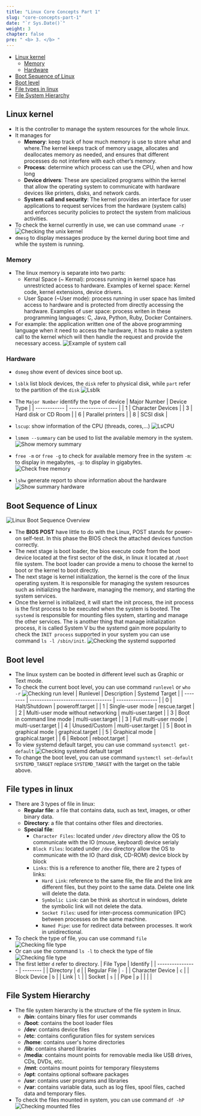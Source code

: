 ```yaml
---
title: "Linux Core Concepts Part 1"
slug: "core-concepts-part-1"
date: "`r Sys.Date()`"
weight: 3
chapter: false
pre: " <b> 3. </b> "
---
```

- [Linux kernel](#linux-kernel)
  - [Memory](#memory)
  - [Hardware](#hardware)
- [Boot Sequence of Linux](#boot-sequence-of-linux)
- [Boot level](#boot-level)
- [File types in linux](#file-types-in-linux)
- [File System Hierarchy](#file-system-hierarchy)

## Linux kernel
- It is the controller to manage the system resources for the whole linux.
- It manages for 
  - **Memory**: keep track of how much memory is use to store what and where.The kernel keeps track of memory usage, allocates and deallocates memory as needed, and ensures that different processes do not interfere with each other’s memory.
  - **Process**: determine which process can use the CPU, when and how long
  - **Device drivers**: These are specialized programs within the kernel that allow the operating system to communicate with hardware devices like printers, disks, and network cards.
  - **System call and security**: The kernel provides an interface for user applications to request services from the hardware (system calls) and enforces security policies to protect the system from malicious activities.
- To check the kernel currently in use, we can use command `uname -r`
![Checking the unix kernel](images/_index.png)
- `dmesg` to display messages produce by the kernel during boot time and while the system is running.

### Memory
- The linux memory is separate into two parts:
  - Kernal Space (~ Kernal): process running in kernel space has unrestricted access to hardware. Examples of kernel space: Kernel code, kernel extensions, device drivers.
  - User Space (~User mode): process running in user space has limited access to hardware and is protected from directly accessing the hardware. Examples of user space: process writen in these programming languages: C, Java, Python, Ruby, Docker Containers.
- For example: the application written one of the above programming language when it need to access the hardware, it has to make a system call to the kernel which will then handle the request and provide the necessary access.
![Example of system call](images/_index-1.png)

### Hardware
- `dsmeg` show event of devices since boot up.
- `lsblk` list block devices, the `disk` refer to physical disk, while `part` refer to the partition of the `disk`
![Lsblk](images/_index-2.png)

- The `Major Number` identify the type of device
| Major Number | Device Type          |
| ------------ | -------------------- |
| 1            | Character Devices    |
| 3            | Hard disk or CD Room |
| 6            | Parallel printers    |
| 8            | SCSI disk            |

- `lscup`: show information of the CPU (threads, cores,...)
![LsCPU](images/_index-3.png)
- `lsmem --summary` can be used to list the available memory in the system.
![Show memory summary](images/_index-4.png)
- `free -m` or `free -g` to check for available memory free in the system `-m`: to display in megabytes, `-g`: to display in gigabytes.
![Check free memory](images/_index-5.png)
- `lshw` generate report to show information about the hardware
![Show summary hardware](images/_index-6.png)

## Boot Sequence of Linux

![Linux Boot Sequence Overview](images/_index-7.png)

- The **BIOS POST** have little to do with the Linux, POST stands for power-on self-test. In this phase the BIOS check the attached devices function correctly. 
- The next stage is boot loader, the bios execute code from the boot device located at the first sector of the disk, in linux it located at `/boot` file system. The boot loader can provide a menu to choose the kernel to boot or the kernel to boot directly.
- The next stage is kernel initialization, the kernel is the core of the linux operating system. It is responsible for managing the system resources such as initializing the hardware, managing the memory, and starting the system services.
- Once the kernel is initialized, it will start the init process, the init process is the first process to be executed when the system is booted. The `systemd` is responsible for mounting files system, starting and manage the other services. The is another thing that manage initialization process, it is called System V bu the systemd gain more popularity to check the `INIT process` supported in your system you can use command `ls -l /sbin/init`.
![Checking the systemd supported](images/_index-8.png)

## Boot level
- The linux system can be booted in different level such as Graphic or Text mode.
- To check the current boot level, you can use command `runlevel` or `who -r`
![Checking run level](images/_index-9.png)
| Runlevel | Description                        | Systemd Target    |
| -------- | ---------------------------------- | ----------------- |
| 0        | Halt/Shutdown                      | poweroff.target   |
| 1        | Single-user mode                   | rescue.target     |
| 2        | Multi-user mode without networking | multi-user.target |
| 3        | Boot in command line mode          | multi-user.target |
| 3        | Full multi-user mode               | multi-user.target |
| 4        | Unused/Custom                      | multi-user.target |
| 5        | Boot in graphical mode             | graphical.target  |
| 5        | Graphical mode                     | graphical.target  |
| 6        | Reboot                             | reboot.target     |
- To view systemd default target, you can use command `systemctl get-default`
![Checking systemd default target](images/_index-10.png)
- To change the boot level, you can use command `systemctl set-default SYSTEMD_TARGET` replace `SYSTEMD_TARGET` with the target on the table above.

## File types in linux
- There are 3 types of file in linux:
  - **Regular file**: a file that contains data, such as text, images, or other binary data.
  - **Directory**: a file that contains other files and directories.
  - **Special file**: 
    - `Character Files`: located under `/dev` directory allow the OS to communicate with the IO (mouse, keyboard) device serialy
    - `Block Files`: located under `/dev` directory allow the OS to communicate with the IO (hard disk, CD-ROM) device block by block
    - `Links`: this is a reference to another file, there are 2 types of links:
      - `Hard Link`: reference to the same file, the file and the link are different files, but they point to the same data. Delete one link will delete the data.
      - `Symbolic Link`: can be think as shortcut in windows, delete the symbolic link will not delete the data.
      - `Socket Files`: used for inter-process communication (IPC) between processes on the same machine.
      - `Named Pipe`: use for redirect data between processes. It work in unidirectional.
- To check the type of file, you can use command `file`
![Checking file type](images/_index-11.png)
- Or can use the command `ls -l` to check the type of file
![Checking file type](images/_index-12.png)
- The first letter `d` refer to directory.
| File Type        | Identify |
| ---------------- | -------- |
| Directory        | `d`      |
| Regular File     | `-`      |
| Character Device | `c`      |
| Block Device     | `b`      |
| Link             | `l`      |
| Socket           | `s`      |
| Pipe             | `p`      |
|                  |          |

## File System Hierarchy
- The file system hierarchy is the structure of the file system in linux.
  - **/bin**: contains binary files for user commands
  - **/boot**: contains the boot loader files
  - **/dev**: contains device files
  - **/etc**: contains configuration files for system services
  - **/home**: contains user's home directories
  - **/lib**: contains shared libraries
  - **/media**: contains mount points for removable media like USB drives, CDs, DVDs, etc.
  - **/mnt**: contains mount points for temporary filesystems
  - **/opt**: contains optional software packages
  - **/usr**: contains user programs and libraries
  - **/var**: contains variable data, such as log files, spool files, cached data and temporary files.
- To check the files mounted in system, you can use command `df -hP`
![Checking mounted files](images/_index-13.png)

